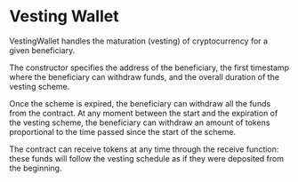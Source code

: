 # Vesting Wallet

VestingWallet handles the maturation (vesting) of cryptocurrency for a given beneficiary.

The constructor specifies the address of the beneficiary, the first timestamp where the beneficiary 
can withdraw funds, and the overall duration of the vesting scheme. 

Once the scheme is expired, the beneficiary can withdraw all the funds from the contract. 
At any moment between the start and the expiration of the vesting scheme, the beneficiary can withdraw 
an amount of tokens proportional to the time passed since the start of the scheme. 

The contract can receive tokens at any time through the receive function: these funds will follow 
the vesting schedule as if they were deposited from the beginning.